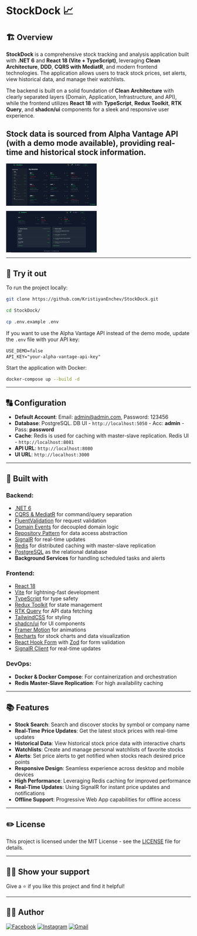 # StockDock 📈

## 🏗️ Overview

**StockDock** is a comprehensive stock tracking and analysis application built with **.NET 6** and **React 18 (Vite + TypeScript)**, leveraging **Clean Architecture**, **DDD**, **CQRS with MediatR**, and modern frontend technologies. The application allows users to track stock prices, set alerts, view historical data, and manage their watchlists.

The backend is built on a solid foundation of **Clean Architecture** with clearly separated layers (Domain, Application, Infrastructure, and API), while the frontend utilizes **React 18** with **TypeScript**, **Redux Toolkit**, **RTK Query**, and **shadcn/ui** components for a sleek and responsive user experience.

Stock data is sourced from **Alpha Vantage API** (with a demo mode available), providing real-time and historical stock information.
---

<p align="center" style="display: flex; justify-content: space-between; align-items: center;">
    <img src="Client/public/stockDock1.png" alt="stockDock 1" style="width: 49%; margin: 0;">
</p>
<p align="center" style="display: flex; justify-content: space-between; align-items: center;">
    <img src="Client/public/stockDock3.png" alt="stockDock 3" style="width: 49%; margin: 0;">
</p>

---

## 👀 Try it out

To run the project locally:

```bash
git clone https://github.com/KristiyanEnchev/StockDock.git
```

```bash
cd StockDock/
```

```bash
cp .env.example .env
```

If you want to use the Alpha Vantage API instead of the demo mode, update the `.env` file with your API key:
```
USE_DEMO=false
API_KEY="your-alpha-vantage-api-key"
```

Start the application with Docker:
```bash
docker-compose up --build -d
```

---

## 🔠 Configuration

- **Default Account**: Email: admin@admin.com, Password: 123456
- **Database**: PostgreSQL. DB UI - `http://localhost:5050` - Acc: **admin** - Pass: **password**
- **Cache**: Redis is used for caching with master-slave replication. Redis UI - `http://localhost:8081`
- **API URL**: `http://localhost:8080`
- **UI URL**: `http://localhost:3000`

---

## 🔧 Built with

### Backend:

- [.NET 6](https://dotnet.microsoft.com/)
- [CQRS & MediatR](https://github.com/jbogard/MediatR) for command/query separation
- [FluentValidation](https://github.com/FluentValidation/FluentValidation) for request validation
- [Domain Events](https://www.martinfowler.com/eaaDev/DomainEvent.html) for decoupled domain logic
- [Repository Pattern](https://martinfowler.com/eaaCatalog/repository.html) for data access abstraction
- [SignalR](https://dotnet.microsoft.com/en-us/apps/aspnet/signalr) for real-time updates
- [Redis](https://redis.io/) for distributed caching with master-slave replication
- [PostgreSQL](https://www.postgresql.org/) as the relational database
- **Background Services** for handling scheduled tasks and alerts

### Frontend:

- [React 18](https://reactjs.org/)
- [Vite](https://vitejs.dev/) for lightning-fast development
- [TypeScript](https://www.typescriptlang.org/) for type safety
- [Redux Toolkit](https://redux-toolkit.js.org/) for state management
- [RTK Query](https://redux-toolkit.js.org/rtk-query/overview) for API data fetching
- [TailwindCSS](https://tailwindcss.com/) for styling
- [shadcn/ui](https://ui.shadcn.com/) for UI components
- [Framer Motion](https://www.framer.com/motion/) for animations
- [Recharts](https://recharts.org/) for stock charts and data visualization
- [React Hook Form](https://react-hook-form.com/) with [Zod](https://github.com/colinhacks/zod) for form validation
- [SignalR Client](https://docs.microsoft.com/en-us/aspnet/core/signalr/javascript-client) for real-time updates

### DevOps:

- **Docker & Docker Compose**: For containerization and orchestration
- **Redis Master-Slave Replication**: For high availability caching

---

## 📚 Features

- **Stock Search**: Search and discover stocks by symbol or company name
- **Real-Time Price Updates**: Get the latest stock prices with real-time updates
- **Historical Data**: View historical stock price data with interactive charts
- **Watchlists**: Create and manage personal watchlists of favorite stocks
- **Alerts**: Set price alerts to get notified when stocks reach desired price points
- **Responsive Design**: Seamless experience across desktop and mobile devices
- **High Performance**: Leveraging Redis caching for improved performance
- **Real-Time Updates**: Using SignalR for instant price updates and notifications
- **Offline Support**: Progressive Web App capabilities for offline access

---

## ✏️ License

This project is licensed under the MIT License - see the [LICENSE](LICENSE) file for details.

---

## 👨‍💻 Show your support

Give a ⭐ if you like this project and find it helpful!

---

## 🧏‍♂️️ Author

[![Facebook](https://img.shields.io/badge/kristiyan.enchev-%231877F2.svg?style=for-the-badge&logo=Facebook&logoColor=white)](https://www.facebook.com/kristiqn.enchev.5/) [![Instagram](https://img.shields.io/badge/kristiyan-%23E4405F.svg?style=for-the-badge&logo=Instagram&logoColor=white)](https://www.instagram.com/kristiyan_e/) [![Gmail](https://img.shields.io/badge/Gmail-D14836?style=for-the-badge&logo=gmail&logoColor=white)](mailto:kristiqnenchevv@gmail.com)
